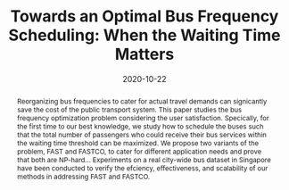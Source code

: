 ---
title: "Towards an Optimal Bus Frequency Scheduling: When the Waiting Time Matters"
authors:
- Songsong Mo
- admin
- Baihua Zheng
- Zhiyong Peng

publication_types: ["2"]
publication: In *TKDE*
publication_short: In *TKDE*
date: "2020-10-22"

abstract: Reorganizing bus frequencies to cater for actual travel demands can signicantly save the cost of the public transport system. This paper studies the bus frequency optimization problem considering the user satisfaction. Specically, for the first time to our best knowledge, we study how to schedule the buses such that the total number of passengers who could receive their bus services within the waiting time threshold can be maximized. We propose two variants of the problem, FAST and FASTCO, to cater for different application needs and prove that both are NP-hard... Experiments on a real city-wide bus dataset in Singapore have been conducted to verify the efciency, effectiveness, and scalability of our methods in addressing FAST and FASTCO.


#tags:
#- Source Themes
featured: true

links:
- name: Code
url: https://github.com/rmitbggroup/FASTS
url_pdf: 'papers/tkde20-fast.pdf'
---